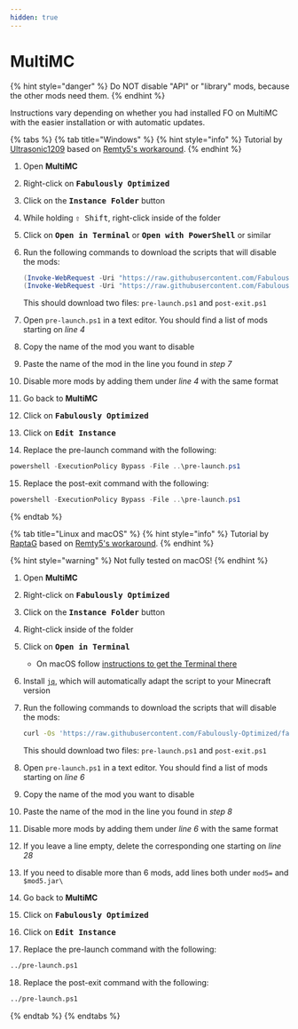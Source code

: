 ```yaml
---
hidden: true
---
```


# MultiMC

{% hint style="danger" %}
Do NOT disable "API" or "library" mods, because the other mods need them.
{% endhint %}

Instructions vary depending on whether you had installed FO on MultiMC with the easier installation or with automatic updates.

<!-- TODO: instructions for manual installation? -->

{% tabs %}
{% tab title="Windows" %}
{% hint style="info" %}
Tutorial by [Ultrasonic1209](https://github.com/Ultrasonic1209) based on [Remty5's workaround](https://github.com/Fabulously-Optimized/fabulously-optimized/issues/81).
{% endhint %}

1. Open **MultiMC**
2. Right-click on <kbd>**Fabulously Optimized**</kbd>
3. Click on the <kbd>**Instance Folder**</kbd> button
4. While holding <kbd>⇧ Shift</kbd>, right-click inside of the folder
5. Click on <kbd>**Open in Terminal**</kbd> or <kbd>**Open with PowerShell**</kbd> or similar
6. Run the following commands to download the scripts that will disable the mods:

    ```powershell
    (Invoke-WebRequest -Uri "https://raw.githubusercontent.com/Fabulously-Optimized/fabulously-optimized/main/Packwiz/pre-launch.ps1" -OutFile "pre-launch.ps1")
    (Invoke-WebRequest -Uri "https://raw.githubusercontent.com/Fabulously-Optimized/fabulously-optimized/main/Packwiz/post-exit.ps1" -OutFile "post-exit.ps1")
    ```

    This should download two files: `pre-launch.ps1` and `post-exit.ps1`
7. Open `pre-launch.ps1` in a text editor. You should find a list of mods starting on _line 4_
8. Copy the name of the mod you want to disable
9. Paste the name of the mod in the line you found in _step 7_
10. Disable more mods by adding them under _line 4_ with the same format
11. Go back to **MultiMC**
12. Click on <kbd>**Fabulously Optimized**</kbd>
13. Click on <kbd>**Edit Instance**</kbd>
14. Replace the pre-launch command with the following:

```powershell
powershell -ExecutionPolicy Bypass -File ..\pre-launch.ps1
```

15. Replace the post-exit command with the following:

```powershell
powershell -ExecutionPolicy Bypass -File ..\pre-launch.ps1
```
{% endtab %}

{% tab title="Linux and macOS" %}
{% hint style="info" %}
Tutorial by [RaptaG](https://github.com/RaptaG) based on [Remty5's workaround](https://github.com/Fabulously-Optimized/fabulously-optimized/issues/81).
{% endhint %}

{% hint style="warning" %}
Not fully tested on macOS!
{% endhint %}

1. Open **MultiMC**
2. Right-click on <kbd>**Fabulously Optimized**</kbd>
3. Click on the <kbd>**Instance Folder**</kbd> button
4. Right-click inside of the folder
5. Click on <kbd>**Open in Terminal**</kbd>
   * On macOS follow [instructions to get the Terminal there](https://petenetlive.com/KB/Article/0001060)
6. Install [`jq`](https://stedolan.github.io/jq/download), which will automatically adapt the script to your Minecraft version
7. Run the following commands to download the scripts that will disable the mods:

    ```sh
    curl -Os 'https://raw.githubusercontent.com/Fabulously-Optimized/fabulously-optimized/main/Packwiz/pre-launch.sh' | curl -Os 'https://raw.githubusercontent.com/Fabulously-Optimized/fabulously-optimized/main/Packwiz/post-exit.sh' && chmod +x pre-launch.sh post-exit.sh
    ```

    This should download two files: `pre-launch.ps1` and `post-exit.ps1`
8. Open `pre-launch.ps1` in a text editor. You should find a list of mods starting on _line 6_
9. Copy the name of the mod you want to disable
10. Paste the name of the mod in the line you found in _step 8_
11. Disable more mods by adding them under _line 6_ with the same format
12. If you leave a line empty, delete the corresponding one starting on _line 28_
13. If you need to disable more than 6 mods, add lines both under `mod5=` and `$mod5.jar\`
14. Go back to **MultiMC**
15. Click on <kbd>**Fabulously Optimized**</kbd>
16. Click on <kbd>**Edit Instance**</kbd>
17. Replace the pre-launch command with the following:

```sh
../pre-launch.ps1
```

18. Replace the post-exit command with the following:

```sh
../pre-launch.ps1
```
{% endtab %}
{% endtabs %}
